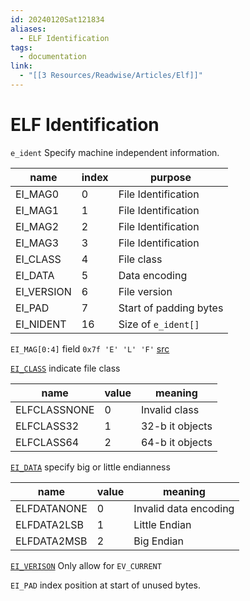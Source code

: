 ```yaml
---
id: 20240120Sat121834
aliases:
  - ELF Identification
tags:
  - documentation
link:
  - "[[3 Resources/Readwise/Articles/Elf]]"
---
```

# ELF Identification
`e_ident` Specify machine independent information.

| name       | index | purpose                |
| ---------- | ----- | ---------------------- |
| EI_MAG0    | 0     | File Identification    |
| EI_MAG1    | 1     | File Identification    |
| EI_MAG2    | 2     | File Identification    |
| EI_MAG3    | 3     | File Identification    |
| EI_CLASS   | 4     | File class             |
| EI_DATA    | 5     | Data encoding          |
| EI_VERSION | 6     | File version           |
| EI_PAD     | 7     | Start of padding bytes |
| EI_NIDENT  | 16    | Size of `e_ident[]`    |

`EI_MAG[0:4]` field `0x7f 'E' 'L' 'F'` [src](https://github.com/torvalds/linux/blob/master/include/uapi/linux/elf.h#L348)

[`EI_CLASS`](https://github.com/torvalds/linux/blob/master/include/uapi/linux/elf.h#L351) indicate file class

| name | value | meaning |
| ---- | ---- | ---- |
| ELFCLASSNONE | 0 | Invalid class |
| ELFCLASS32 | 1 | 32-b it objects |
| ELFCLASS64 | 2 | 64-b it objects |

[`EI_DATA`](https://github.com/torvalds/linux/blob/master/include/uapi/linux/elf.h#L356) specify big or little endianness

| name | value | meaning |
| ---- | ---- | ---- |
| ELFDATANONE | 0 | Invalid data encoding |
| ELFDATA2LSB | 1 | Little Endian |
| ELFDATA2MSB | 2 | Big Endian |
[`EI_VERISON`](https://github.com/torvalds/linux/blob/master/include/uapi/linux/elf.h#L360) Only allow for `EV_CURRENT`

`EI_PAD` index position at start of unused bytes.